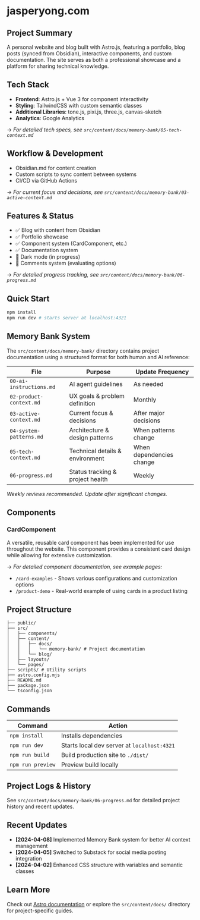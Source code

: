 # jasperyong.com

## Project Summary
A personal website and blog built with Astro.js, featuring a portfolio, blog posts (synced from Obsidian), interactive components, and custom documentation. The site serves as both a professional showcase and a platform for sharing technical knowledge.

## Tech Stack
- **Frontend**: Astro.js + Vue 3 for component interactivity
- **Styling**: TailwindCSS with custom semantic classes
- **Additional Libraries**: tone.js, pixi.js, three.js, canvas-sketch
- **Analytics**: Google Analytics

→ *For detailed tech specs, see `src/content/docs/memory-bank/05-tech-context.md`*

## Workflow & Development
- Obsidian.md for content creation
- Custom scripts to sync content between systems
- CI/CD via GitHub Actions

→ *For current focus and decisions, see `src/content/docs/memory-bank/03-active-context.md`*

## Features & Status
- ✅ Blog with content from Obsidian
- ✅ Portfolio showcase
- ✅ Component system (CardComponent, etc.)
- ✅ Documentation system
- 🔄 Dark mode (in progress)
- 🔄 Comments system (evaluating options)

→ *For detailed progress tracking, see `src/content/docs/memory-bank/06-progress.md`*

## Quick Start
```sh
npm install
npm run dev # starts server at localhost:4321
```

## Memory Bank System
The `src/content/docs/memory-bank/` directory contains project documentation using a structured format for both human and AI reference:

| File | Purpose | Update Frequency |
|------|---------|------------------|
| `00-ai-instructions.md` | AI agent guidelines | As needed |
| `02-product-context.md` | UX goals & problem definition | Monthly |
| `03-active-context.md` | Current focus & decisions | After major decisions |
| `04-system-patterns.md` | Architecture & design patterns | When patterns change |
| `05-tech-context.md` | Technical details & environment | When dependencies change |
| `06-progress.md` | Status tracking & project health | Weekly |

*Weekly reviews recommended. Update after significant changes.*

## Components

### CardComponent

A versatile, reusable card component has been implemented for use throughout the website. This component provides a consistent card design while allowing for extensive customization.

→ *For detailed component documentation, see example pages:*
- `/card-examples` - Shows various configurations and customization options
- `/product-demo` - Real-world example of using cards in a product listing

## Project Structure

```text
├── public/
├── src/
│   ├── components/
│   ├── content/
│   │   ├── docs/
│   │   │   └── memory-bank/ # Project documentation
│   │   └── blog/
│   ├── layouts/
│   └── pages/
├── scripts/ # Utility scripts
├── astro.config.mjs
├── README.md
├── package.json
└── tsconfig.json
```

## Commands

| Command             | Action                                      |
|---------------------|---------------------------------------------|
| `npm install`       | Installs dependencies                       |
| `npm run dev`       | Starts local dev server at `localhost:4321` |
| `npm run build`     | Build production site to `./dist/`          |
| `npm run preview`   | Preview build locally                       |

## Project Logs & History
See `src/content/docs/memory-bank/06-progress.md` for detailed project history and recent updates.

## Recent Updates
- **[2024-04-08]** Implemented Memory Bank system for better AI context management
- **[2024-04-05]** Switched to Substack for social media posting integration
- **[2024-04-02]** Enhanced CSS structure with variables and semantic classes

## Learn More
Check out [Astro documentation](https://docs.astro.build) or explore the `src/content/docs/` directory for project-specific guides.
